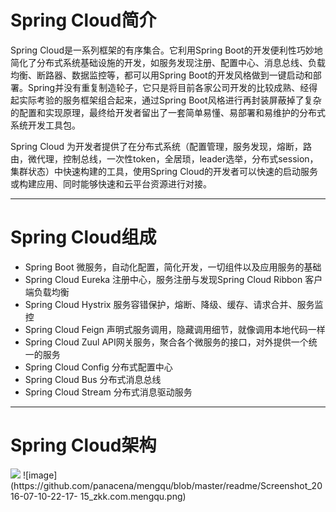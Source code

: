 <h1>Spring Cloud简介</h1>
<p>Spring Cloud是一系列框架的有序集合。它利用Spring Boot的开发便利性巧妙地简化了分布式系统基础设施的开发，如服务发现注册、配置中心、消息总线、负载均衡、断路器、数据监控等，都可以用Spring Boot的开发风格做到一键启动和部署。Spring并没有重复制造轮子，它只是将目前各家公司开发的比较成熟、经得起实际考验的服务框架组合起来，通过Spring Boot风格进行再封装屏蔽掉了复杂的配置和实现原理，最终给开发者留出了一套简单易懂、易部署和易维护的分布式系统开发工具包。
</p>
<p>
Spring Cloud 为开发者提供了在分布式系统（配置管理，服务发现，熔断，路由，微代理，控制总线，一次性token，全居琐，leader选举，分布式session，集群状态）中快速构建的工具，使用Spring Cloud的开发者可以快速的启动服务或构建应用、同时能够快速和云平台资源进行对接。
</p>

<hr>
<h1>Spring Cloud组成</h1>
<ul>

<li>Spring Boot                微服务，自动化配置，简化开发，一切组件以及应用服务的基础</li>
<li>Spring Cloud Eureka 注册中心，服务注册与发现Spring Cloud Ribbon 客户端负载均衡</li>
<li>Spring Cloud Hystrix 服务容错保护，熔断、降级、缓存、请求合并、服务监控</li>
<li>Spring Cloud Feign   声明式服务调用，隐藏调用细节，就像调用本地代码一样</li>
<li>Spring Cloud Zuul     API网关服务，聚合各个微服务的接口，对外提供一个统一的服务</li>
<li>Spring Cloud Config 分布式配置中心</li>
<li>Spring Cloud Bus     分布式消息总线</li>
<li>Spring Cloud Stream 分布式消息驱动服务</li>
</ul>

<hr>
<h1>Spring Cloud架构</h1>
<img src = "https://github.com/nannan0713/SpringCloud/blob/master/%E5%9B%BE%E7%89%87%201.png"></img>
![image](https://github.com/panacena/mengqu/blob/master/readme/Screenshot_2016-07-10-22-17- 15_zkk.com.mengqu.png)
